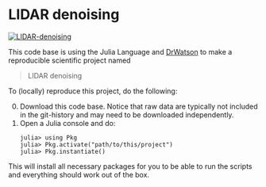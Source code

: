 # LIDAR denoising

[![LIDAR-denoising](https://github.com/leifdenby/LIDAR-denoising/actions/workflows/main.yml/badge.svg)](https://github.com/leifdenby/LIDAR-denoising/actions/workflows/main.yml)

This code base is using the Julia Language and [DrWatson](https://juliadynamics.github.io/DrWatson.jl/stable/)
to make a reproducible scientific project named
> LIDAR denoising

To (locally) reproduce this project, do the following:

0. Download this code base. Notice that raw data are typically not included in the
   git-history and may need to be downloaded independently.
1. Open a Julia console and do:
   ```
   julia> using Pkg
   julia> Pkg.activate("path/to/this/project")
   julia> Pkg.instantiate()
   ```

This will install all necessary packages for you to be able to run the scripts and
everything should work out of the box.
